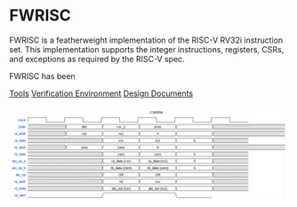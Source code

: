 # FWRISC

FWRISC is a featherweight implementation of the RISC-V RV32i instruction set. This implementation
supports the integer instructions, registers, CSRs, and exceptions as required by the RISC-V spec.

FWRISC has been 

[Tools](docs/fwrisc_tools.md)
[Verification Environment](docs/fwrisc_verification.md)
[Design Documents](docs/fwrisc_design.md)

![alt text](doc/imgs/csrrw.png "foo")

